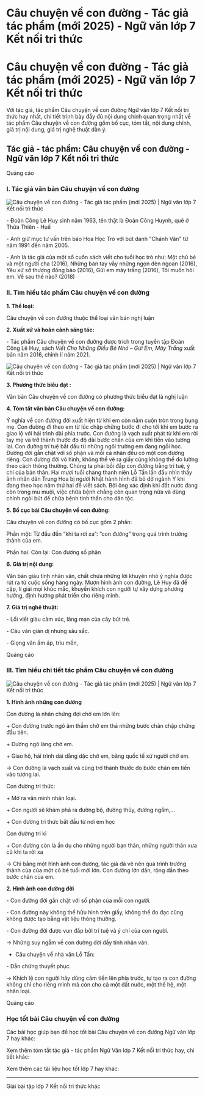 # Câu chuyện về con đường - Tác giả tác phẩm (mới 2025) - Ngữ văn lớp 7 Kết nối tri thức

# Câu chuyện về con đường - Tác giả tác phẩm (mới 2025) - Ngữ văn lớp 7 Kết nối tri thức

Với tác giả, tác phẩm Câu chuyện về con đường Ngữ văn lớp 7 Kết nối tri thức hay nhất, chi tiết trình bày đầy đủ nội dung chính quan trọng nhất về tác phẩm Câu chuyện về con đường gồm bố cục, tóm tắt, nội dung chính, giá trị nội dung, giá trị nghệ thuật dàn ý.

## Tác giả - tác phẩm: Câu chuyện về con đường - Ngữ văn lớp 7 Kết nối tri thức

Quảng cáo

### **I. Tác giả văn bản Câu chuyện về con đường**

![Câu chuyện về con đường - Tác giả tác phẩm \(mới 2025\) | Ngữ văn lớp 7 Kết nối tri thức](https://vietjack.com/soan-van-lop-7-kn/images/tac-gia-tac-pham-cau-chuyen-ve-con-duong.PNG)

\- Đoàn Công Lê Huy sinh năm 1963, tên thật là Đoàn Công Huynh, quê ở Thừa Thiên - Huế

\- Anh giữ mục tư vấn trên báo Hoa Học Trò với bút danh "Chánh Văn" từ năm 1991 đến năm 2005. 

\- Anh là tác giả của một số cuốn sách viết cho tuổi học trò như: Một chủ bé và một người cha (2016), Những bàn tay vẫy những ngọn đèn ngoan (2016), Yêu xứ sở thương đồng bào (2016), Gửi em mây trắng (2016), Tôi muốn hỏi em. Về sau thế nào? (2018)

### **II. Tìm hiểu tác phẩm Câu chuyện về con đường**

**1\. Thể loại:**

Câu chuyện về con đường thuộc thể loại văn bản nghị luận

**2\. Xuất xứ và hoàn cảnh sáng tác:**

\- Tác phẩm Câu chuyện về con đường được trích trong tuyển tập Đoàn Công Lê Huy, sách _Viết Cho Những Điều Bé Nhỏ – Gửi Em, Mây Trắng_ xuất bản năm 2016, chỉnh lí năm 2021.

![Câu chuyện về con đường - Tác giả tác phẩm \(mới 2025\) | Ngữ văn lớp 7 Kết nối tri thức](https://vietjack.com/soan-van-lop-7-kn/images/tac-gia-tac-pham-cau-chuyen-ve-con-duong-a.PNG)

**3\. Phương thức biểu đạt :**

Văn bản Câu chuyện về con đường có phương thức biểu đạt là nghị luận

**4\. Tóm tắt văn bản Câu chuyện về con đường:**

Ý nghĩa về con đường đời xuất hiện từ khi em còn nằm cuộn tròn trong bụng mẹ. Con đường đi theo em từ lúc chập chững bước đi cho tới khi em bước ra giao lộ với hải trình dài phía trước. Con đường là vạch xuất phát từ khi em rời tay mẹ và trở thành thước đo độ dài bước chân của em khi tiến vào tương lai. Con đường trí tuệ bắt đầu từ những ngôi trường em đang ngồi học. Đường đời gắn chặt với số phận và mỗi cá nhân đều có một con đường riêng. Con đường đời vô hình, không thể vẽ ra giấy cũng không thể đo lường theo cách thông thường. Chúng ta phải bồi đắp con đường bằng trí tuệ, ý chí của bản thân. Hai mươi tuổi chàng thanh niên Lỗ Tấn lần đầu nhìn thấy ảnh nhân dân Trung Hoa bị người Nhật hành hình đã bỏ dở ngành Y khi đang theo học năm thứ hai để viết sách. Bởi ông xác định khi đất nước đang còn trong mu muội, việc chữa bệnh chẳng còn quan trọng nữa và dùng chính ngòi bút để chữa bệnh tinh thần cho dân tộc.

**5\. Bố cục bài Câu chuyện về con đường:**

Câu chuyện về con đường có bố cục gồm 2 phần:

Phần một: Từ đầu đến “khi ta rời xa”: “con đường” trong quá trình trưởng thành của em.

Phần hai: Còn lại: Con đường số phận

**6\. Giá trị nội dung:**

Văn bản giàu tính nhân văn, chất chứa những lời khuyên nhỏ ý nghĩa được rút ra từ cuộc sống hàng ngày. Mượn hình ảnh con đường, Lê Huy đã đề cập, lí giải mọi khúc mắc, khuyến khích con người tự xây dựng phương hướng, định hướng phát triển cho riêng mình.

**7\. Giá trị nghệ thuật:**

\- Lối viết giàu cảm xúc, lãng mạn của cây bút trẻ.

\- Câu văn giản dị nhưng sâu sắc.

\- Giọng văn ấm áp, trìu mến,

Quảng cáo

### **III. Tìm hiểu chi tiết tác phẩm Câu chuyện về con đường**

![Câu chuyện về con đường - Tác giả tác phẩm \(mới 2025\) | Ngữ văn lớp 7 Kết nối tri thức](https://vietjack.com/soan-van-lop-7-kn/images/tac-gia-tac-pham-cau-chuyen-ve-con-duong-1a.PNG)

**1\. Hình ảnh những con đường**

Con đường là nhân chứng đợi chờ em lớn lên:

\+ Con đường trước ngõ âm thầm chờ em thả những bước chân chập chững đầu tiên.

\+ Đường ngõ làng chờ em.

\+ Giao hộ, hải trình dài dằng dặc chờ em, băng quốc tế xứ người chờ em.

→ Con đường là vạch xuất và cũng trở thành thước đo bước chân em tiến vào tương lai.

Con đường tri thức:

\+ Mở ra văn minh nhân loại.

\+ Con người sẽ khám phá ra đường bộ, đường thủy, đường ngầm,…

\+ Con đường tri thức bắt đầu từ nơi em học

Con đường tri kỉ

\+ Con đường còn là ẩn dụ cho những người bạn thân, những người thân xưa cũ khi ta rời xa

→ Chỉ bằng một hình ảnh con đường, tác giả đã vẽ nên quá trình trưởng thành của của một cô bé tuổi mới lớn. Con đường lớn dần, rộng dần theo bước chân của em.

**2\. Hình ảnh con đường đời**

\- Con đường đời gắn chặt với số phận của mỗi con người.

\- Con đường này không thể hữu hình trên giấy, không thể đo đạc cũng không được tạo bằng vật liệu thông thường.

\- Con đường đời được vun đắp bởi trí tuệ và ý chí của con người.

→ Những suy ngẫm về con đường đời đầy tính nhân văn.

* Câu chuyện về nhà văn Lỗ Tấn:

\- Dẫn chứng thuyết phục.

→ Khích lệ con người hãy dũng cảm tiến lên phía trước, tự tạo ra con đường không chỉ cho riêng mình mà còn cho cả một đất nước, một thế hệ, một nhân loại.

Quảng cáo

### **Học tốt bài Câu chuyện về con đường**

Các bài học giúp bạn để học tốt bài Câu chuyện về con đường Ngữ văn lớp 7 hay khác:

Xem thêm tóm tắt tác giả - tác phẩm Ngữ Văn lớp 7 Kết nối tri thức hay, chi tiết khác:

Xem thêm các tài liệu học tốt lớp 7 hay khác:

* * *

Giải bài tập lớp 7 Kết nối tri thức khác
